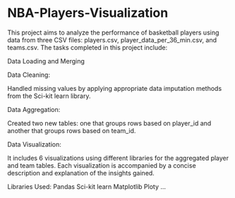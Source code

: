 # NBA-Players-Visualization
This project aims to analyze the performance of basketball players using data from three CSV files: players.csv, player_data_per_36_min.csv, and teams.csv. The tasks completed in this project include:

Data Loading and Merging

Data Cleaning:

Handled missing values by applying appropriate data imputation methods from the Sci-kit learn library.

Data Aggregation:

Created two new tables: one that groups rows based on player_id and another that groups rows based on team_id.

Data Visualization:

It includes 6 visualizations using different libraries for the aggregated player and team tables.
Each visualization is accompanied by a concise description and explanation of the insights gained.


Libraries Used:
Pandas
Sci-kit learn
Matplotlib
Ploty
...
